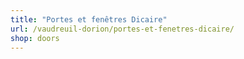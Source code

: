 ```yaml
---
title: "Portes et fenêtres Dicaire"
url: /vaudreuil-dorion/portes-et-fenetres-dicaire/
shop: doors
---
```

